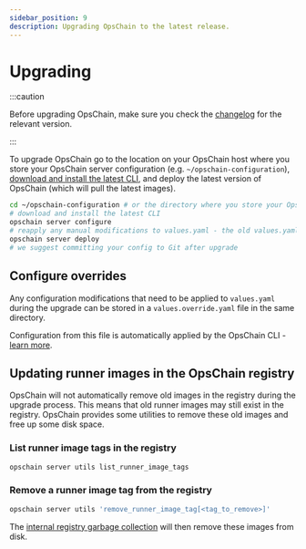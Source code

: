 ```yaml
---
sidebar_position: 9
description: Upgrading OpsChain to the latest release.
---
```


# Upgrading

:::caution

Before upgrading OpsChain, make sure you check the [changelog](/docs/changelog) for the relevant version.

:::

To upgrade OpsChain go to the location on your OpsChain host where you store your OpsChain server configuration (e.g. `~/opschain-configuration`), [download and install the latest CLI](../reference/cli.md#installation), and deploy the latest version of OpsChain (which will pull the latest images).

```bash
cd ~/opschain-configuration # or the directory where you store your OpsChain server configuration
# download and install the latest CLI
opschain server configure
# reapply any manual modifications to values.yaml - the old values.yaml will be stored as a backup by the configure script, alternatively a values.override.yaml file could be used
opschain server deploy
# we suggest committing your config to Git after upgrade
```

## Configure overrides

Any configuration modifications that need to be applied to `values.yaml` during the upgrade can be stored in a `values.override.yaml` file in the same directory.

Configuration from this file is automatically applied by the OpsChain CLI - [learn more](/docs/reference/cli.md#configuration-overrides).

## Updating runner images in the OpsChain registry

OpsChain will not automatically remove old images in the registry during the upgrade process. This means that old runner images may still exist in the registry. OpsChain provides some utilities to remove these old images and free up some disk space.

### List runner image tags in the registry

```bash
opschain server utils list_runner_image_tags
```

### Remove a runner image tag from the registry

```bash
opschain server utils 'remove_runner_image_tag[<tag_to_remove>]'
```

The [internal registry garbage collection](maintenance/docker_image_cleanup.md#internal-registry-garbage-collection) will then remove these images from disk.
